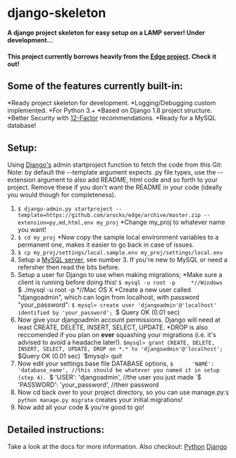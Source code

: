 # django-skeleton

**A django project skeleton for easy setup on a LAMP server! Under development...**
#### This project currently borrows heavily from the [Edge project](https://github.com/arocks/edge). Check it out!

## Some of the features currently built-in:

*Ready project skeleton for development.
*Logging/Debugging custom implemented.
*For Python 3.+
*Based on Django 1.8 project structure.
*Better Security with [12-Factor](http://12factor.net/) recommendations.
*Ready for a MySQL database!

## Setup:
Using [Django's](https://docs.djangoproject.com/en/2.1/ref/django-admin/) admin startproject function to fetch the code from this Git:
Note: by default the --template argument expects .py file types, use the --extension argument to also add README, html code and so forth to your project. Remove these if you don't want the README in your code (ideally you would though for completeness). 

1. `$ django-admin.py startproject --template=https://github.com/arocks/edge/archive/master.zip --extension=py,md,html,env my_proj`
*Change my_proj to whatever name you want! 
2. `$ cd my_proj`
*Now copy the sample local environment variables to a permanent one, makes it easier to go back in case of issues.
3. `$ cp my_proj/settings/local.sample.env my_proj/settings/local.env`
4. Setup a [MySQL server](http://www.ntu.edu.sg/home/ehchua/programming/sql/MySQL_HowTo.html#intro), see number 3. If you're new to MySQL or need a refersher then read the bits before.
5. Setup a user for Django to use when making migrations;
*Make sure a client is running before doing this!
`$ mysql -u root -p     *//Windows
`$ ./mysql -u root -p   *//Mac OS X
*Create a new user called "djangoadmin", which can login from localhost, with password "your_password":
`$ mysql> create user 'djangoadmin'@'localhost' identified by 'your_password';
`$ Query OK (0.01 sec)
6. Now give your djangoadmin account permissions. Django will need at least CREATE, DELETE, INSERT, SELECT, UPDATE.
*DROP is also reccomended if you plan on **ever** squashing your migrations (i.e. it's advised to avoid a headache later!). 
`$mysql> grant CREATE, DELETE, INSERT, SELECT, UPDATE, DROP on *.* to 'djangoadmin'@'localhost';
`$Query OK (0.01 sec)
`$mysql> quit
7. Now edit your settings.base file DATABASE options,
`$      'NAME': 'database_name', //this should be whatever you named it in setup (step 4).
`$       'USER': 'djangoadmin', //the user you just made
`$       'PASSWORD': 'your_password', //their password
8. Now cd back over to your project directory, so you can use manage.py:`$ python manage.py migrate` creates your initial migrations!
9. Now add all your code & you're good to go!


## Detailed instructions:
Take a look at the docs for more information.
Also checkout:
[Python](https://www.python.org/)
[Django](https://www.djangoproject.com/)
